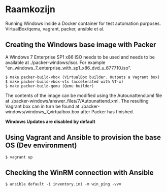 # Raamkozijn
Running Windows inside a Docker container for test automation purposes. VirtualBox/qemu, vagrant, packer, ansible et al.

## Creating the Windows base image with Packer
A Windows 7 Enterprise SP1 x86 ISO needs to be used and needs to be available at ./packer-windows/iso/. For example "en_windows_7_enterprise_with_sp1_x86_dvd_u_677710.iso".

```
$ make packer-build-vbox (VirtualBox builder. Outputs a Vagrant box)
$ make packer-build-vbox-vtx (accelerated with VT-x)
$ make packer-build-qemu (Qemu builder)
```

The contents of the image can be modified using the Autounattend.xml file at ./packer-windows/answer_files/7/Autounattend.xml.
The resulting Vagrant box can in turn be found at ./packer-windows/windows_7_virtualbox.box after Packer has finished.

**Windows Updates are disabled by default**

## Using Vagrant and Ansible to provision the base OS (Dev environment)

```
$ vagrant up
```

## Checking the WinRM connection with Ansible
```
$ ansible default -i inventory.ini -m win_ping -vvv
```

